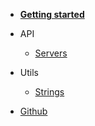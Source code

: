 <!-- docs/_sidebar.md -->

- [**Getting started**](pages/quick-start.md)

- API

  - [Servers](pages/servers.md)

- Utils

  - [Strings](pages/strings.md)

- [Github](https://github.com/sixertoy/napper-core)
